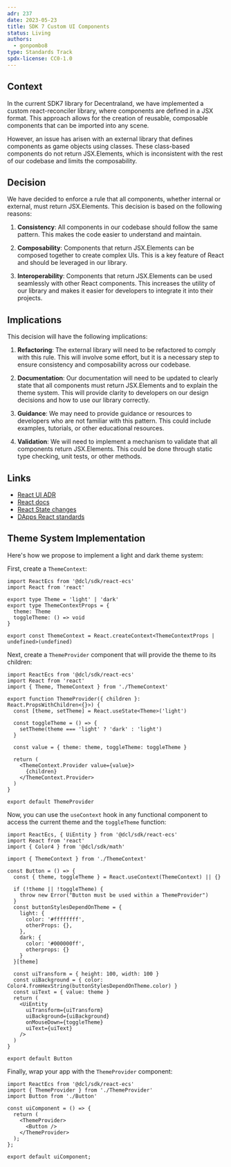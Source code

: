 ```yaml
---
adr: 237
date: 2023-05-23
title: SDK 7 Custom UI Components
status: Living
authors:
  - gonpombo8
type: Standards Track
spdx-license: CC0-1.0
---
```


## Context

In the current SDK7 library for Decentraland, we have implemented a custom react-reconciler library, where components are defined in a JSX format. This approach allows for the creation of reusable, composable components that can be imported into any scene.

However, an issue has arisen with an external library that defines components as game objects using classes. These class-based components do not return JSX.Elements, which is inconsistent with the rest of our codebase and limits the composability.

## Decision

We have decided to enforce a rule that all components, whether internal or external, must return JSX.Elements. This decision is based on the following reasons:

1. **Consistency**: All components in our codebase should follow the same pattern. This makes the code easier to understand and maintain.

2. **Composability**: Components that return JSX.Elements can be composed together to create complex UIs. This is a key feature of React and should be leveraged in our library.

3. **Interoperability**: Components that return JSX.Elements can be used seamlessly with other React components. This increases the utility of our library and makes it easier for developers to integrate it into their projects.

## Implications

This decision will have the following implications:

1. **Refactoring**: The external library will need to be refactored to comply with this rule. This will involve some effort, but it is a necessary step to ensure consistency and composability across our codebase.

2. **Documentation**: Our documentation will need to be updated to clearly state that all components must return JSX.Elements and to explain the theme system. This will provide clarity to developers on our design decisions and how to use our library correctly.

3. **Guidance**: We may need to provide guidance or resources to developers who are not familiar with this pattern. This could include examples, tutorials, or other educational resources.

4. **Validation**: We will need to implement a mechanism to validate that all components return JSX.Elements. This could be done through static type checking, unit tests, or other methods.

## Links

- [React UI ADR](https://adr.decentraland.org/adr/ADR-124)
- [React docs](https://react.dev)
- [React State changes](https://react.dev/learn/reacting-to-input-with-state)
- [DApps React standards](https://decentraland.notion.site/dApps-Standards-760ee6551c9f4c00aa71f7d9c50a7646#61b8471f12cc4bf598be06f81f49ea07)

## Theme System Implementation

Here's how we propose to implement a light and dark theme system:

First, create a `ThemeContext`:

```tsx
import ReactEcs from '@dcl/sdk/react-ecs'
import React from 'react'

export type Theme = 'light' | 'dark'
export type ThemeContextProps = {
  theme: Theme
  toggleTheme: () => void
}

export const ThemeContext = React.createContext<ThemeContextProps | undefined>(undefined)
```

Next, create a `ThemeProvider` component that will provide the theme to its children:

```tsx
import ReactEcs from '@dcl/sdk/react-ecs'
import React from 'react'
import { Theme, ThemeContext } from './ThemeContext'

export function ThemeProvider({ children }: React.PropsWithChildren<{}>) {
  const [theme, setTheme] = React.useState<Theme>('light')

  const toggleTheme = () => {
    setTheme(theme === 'light' ? 'dark' : 'light')
  }

  const value = { theme: theme, toggleTheme: toggleTheme }

  return (
    <ThemeContext.Provider value={value}>
      {children}
    </ThemeContext.Provider>
  )
}

export default ThemeProvider
```

Now, you can use the `useContext` hook in any functional component to access the current theme and the `toggleTheme` function:

```tsx
import ReactEcs, { UiEntity } from '@dcl/sdk/react-ecs'
import React from 'react'
import { Color4 } from '@dcl/sdk/math'

import { ThemeContext } from './ThemeContext'

const Button = () => {
  const { theme, toggleTheme } = React.useContext(ThemeContext) || {}

  if (!theme || !toggleTheme) {
    throw new Error("Button must be used within a ThemeProvider")
  }
  const buttonStylesDependOnTheme = {
    light: {
      color: '#ffffffff',
      otherProps: {},
    },
    dark: {
      color: '#000000ff',
      otherprops: {}
    }
  }[theme]

  const uiTransform = { height: 100, width: 100 }
  const uiBackground = { color: Color4.fromHexString(buttonStylesDependOnTheme.color) }
  const uiText = { value: theme }
  return (
    <UiEntity
      uiTransform={uiTransform}
      uiBackground={uiBackground}
      onMouseDown={toggleTheme}
      uiText={uiText}
    />
  )
}

export default Button
```

Finally, wrap your app with the `ThemeProvider` component:

```tsx
import ReactEcs from '@dcl/sdk/react-ecs'
import { ThemeProvider } from './ThemeProvider'
import Button from './Button'

const uiComponent = () => {
  return (
    <ThemeProvider>
      <Button />
    </ThemeProvider>
  );
};

export default uiComponent;
```